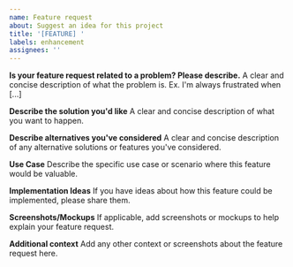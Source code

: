 ```yaml
---
name: Feature request
about: Suggest an idea for this project
title: '[FEATURE] '
labels: enhancement
assignees: ''
---
```


**Is your feature request related to a problem? Please describe.**
A clear and concise description of what the problem is. Ex. I'm always frustrated when [...]

**Describe the solution you'd like**
A clear and concise description of what you want to happen.

**Describe alternatives you've considered**
A clear and concise description of any alternative solutions or features you've considered.

**Use Case**
Describe the specific use case or scenario where this feature would be valuable.

**Implementation Ideas**
If you have ideas about how this feature could be implemented, please share them.

**Screenshots/Mockups**
If applicable, add screenshots or mockups to help explain your feature request.

**Additional context**
Add any other context or screenshots about the feature request here.
